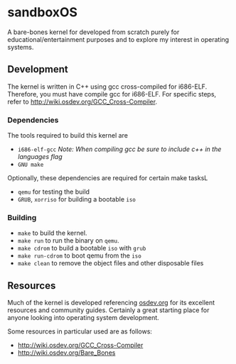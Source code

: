 # sandboxOS
A bare-bones kernel for developed from scratch purely for educational/entertainment purposes and to explore my interest in operating systems.

## Development
The kernel is written in C++ using gcc cross-compiled for i686-ELF. Therefore, you must have compile gcc for i686-ELF. For specific steps, refer to http://wiki.osdev.org/GCC_Cross-Compiler.

### Dependencies
The tools required to build this kernel are
- `i686-elf-gcc` *Note: When compiling gcc be sure to include c++ in the languages flag*
- `GNU make`

Optionally, these dependencies are required for certain make tasksL
- `qemu` for testing the build
- `GRUB`, `xorriso` for building a bootable `iso`

### Building
- `make` to build the kernel. 
- `make run` to run the binary on `qemu`.
- `make cdrom` to build a bootable `iso` with `grub`
- `make run-cdrom` to boot qemu from the `iso`
- `make clean` to remove the object files and other disposable files

## Resources
Much of the kernel is developed referencing [osdev.org](http://wiki.osdev.org/Main_Page) for its excellent resources and community guides. Certainly a great starting place for anyone looking into operating system development.

Some resources in particular used are as follows:
- http://wiki.osdev.org/GCC_Cross-Compiler
- http://wiki.osdev.org/Bare_Bones